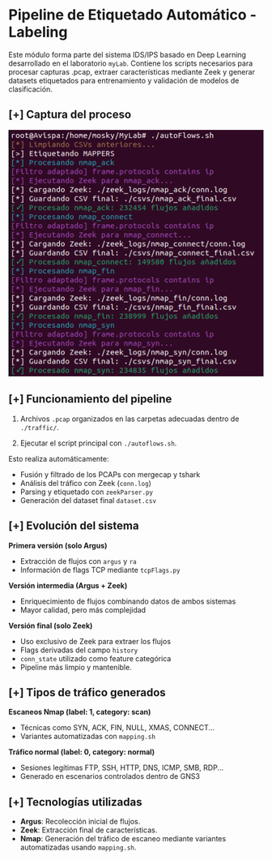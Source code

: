 # Pipeline de Etiquetado Automático - Labeling

Este módulo forma parte del sistema IDS/IPS basado en Deep Learning desarrollado en el laboratorio `myLab`. Contiene los scripts necesarios para procesar capturas .pcap, extraer características mediante Zeek y generar datasets etiquetados para entrenamiento y validación de modelos de clasificación.

## [+] Captura del proceso

![Proceso de etiquetado con Zeek](./images/autoFlows.PNG)

## [+] Funcionamiento del pipeline

1. Archivos `.pcap` organizados en las carpetas adecuadas dentro de `./traffic/`.

2. Ejecutar el script principal con `./autoflows.sh`.

Esto realiza automáticamente:

- Fusión y filtrado de los PCAPs con mergecap y tshark
- Análisis del tráfico con Zeek (`conn.log`)
- Parsing y etiquetado con `zeekParser.py`
- Generación del dataset final `dataset.csv`

## [+] Evolución del sistema

**Primera versión (solo Argus)**
- Extracción de flujos con `argus` y `ra`
- Información de flags TCP mediante `tcpFlags.py`

**Versión intermedia (Argus + Zeek)**
- Enriquecimiento de flujos combinando datos de ambos sistemas
- Mayor calidad, pero más complejidad

**Versión final (solo Zeek)**
- Uso exclusivo de Zeek para extraer los flujos
- Flags derivadas del campo `history`
- `conn_state` utilizado como feature categórica
- Pipeline más limpio y mantenible.

## [+] Tipos de tráfico generados

**Escaneos Nmap (label: 1, category: scan)**
- Técnicas como SYN, ACK, FIN, NULL, XMAS, CONNECT...
- Variantes automatizadas con `mapping.sh`

**Tráfico normal (label: 0, category: normal)**
- Sesiones legítimas FTP, SSH, HTTP, DNS, ICMP, SMB, RDP...
- Generado en escenarios controlados dentro de GNS3

## [+] Tecnologías utilizadas

- **Argus**: Recolección inicial de flujos.
- **Zeek**: Extracción final de características.
- **Nmap**: Generación del tráfico de escaneo mediante variantes automatizadas usando  `mapping.sh`.
